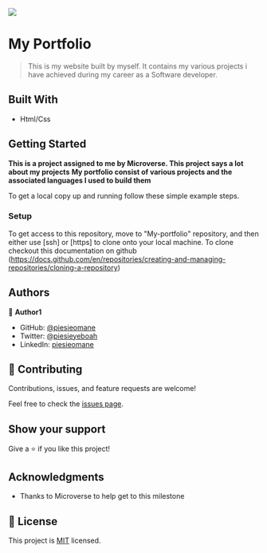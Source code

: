 ![](https://img.shields.io/badge/Microverse-blueviolet)

# My Portfolio

> This is my website built by myself. It contains my various projects i have achieved during my career as a Software developer.

## Built With

- Html/Css

## Getting Started

**This is a project assigned to me by Microverse. This project says a lot about my projects**
**My portfolio consist of various projects and the associated languages I used to build them**

To get a local copy up and running follow these simple example steps.

### Setup

To get access to this repository, move to "My-portfolio" repository, and then either use [ssh] or [https] to
clone onto your local machine.
To clone checkout this documentation on github (https://docs.github.com/en/repositories/creating-and-managing-repositories/cloning-a-repository)

## Authors

👤 **Author1**

- GitHub: [@piesieomane](https://github.com/piesieomane)
- Twitter: [@piesieyeboah](https://twitter.com/piesieyeboah)
- LinkedIn: [piesieomane](https://linkedin.com/in/piesieomane)

## 🤝 Contributing

Contributions, issues, and feature requests are welcome!

Feel free to check the [issues page](../../issues/).

## Show your support

Give a ⭐️ if you like this project!

## Acknowledgments

- Thanks to Microverse to help get to this milestone

## 📝 License

This project is [MIT](./MIT.md) licensed.
